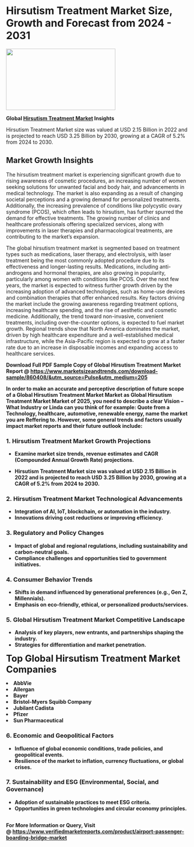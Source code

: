 <H1>Hirsutism Treatment Market Size, Growth and Forecast from 2024 - 2031</H1><img class="aligncenter size-medium wp-image-584254" src="https://thirdeyenews.in/wp-content/uploads/2024/09/Global-Market-Research-300x168.jpeg" alt="" width="300" height="168" /><p><strong>Global&nbsp;<a href="https://www.marketsizeandtrends.com/download-sample/860408/&amp;utm_source=Pulse&amp;utm_medium=205">Hirsutism Treatment Market</a> Insights</strong></p><p>Hirsutism Treatment Market size was valued at USD 2.15 Billion in 2022 and is projected to reach USD 3.25 Billion by 2030, growing at a CAGR of 5.2% from 2024 to 2030.</p><p><h2>Market Growth Insights</h2> <p>The hirsutism treatment market is experiencing significant growth due to rising awareness of cosmetic procedures, an increasing number of women seeking solutions for unwanted facial and body hair, and advancements in medical technology. The market is also expanding as a result of changing societal perceptions and a growing demand for personalized treatments. Additionally, the increasing prevalence of conditions like polycystic ovary syndrome (PCOS), which often leads to hirsutism, has further spurred the demand for effective treatments. The growing number of clinics and healthcare professionals offering specialized services, along with improvements in laser therapies and pharmacological treatments, are contributing to the market’s expansion.</p> <p><strong></strong></p> <p>The global hirsutism treatment market is segmented based on treatment types such as medications, laser therapy, and electrolysis, with laser treatment being the most commonly adopted procedure due to its effectiveness and longer-lasting results. Medications, including anti-androgens and hormonal therapies, are also growing in popularity, particularly among women with conditions like PCOS. Over the next few years, the market is expected to witness further growth driven by the increasing adoption of advanced technologies, such as home-use devices and combination therapies that offer enhanced results. Key factors driving the market include the growing awareness regarding treatment options, increasing healthcare spending, and the rise of aesthetic and cosmetic medicine. Additionally, the trend toward non-invasive, convenient treatments, including over-the-counter options, is expected to fuel market growth. Regional trends show that North America dominates the market, driven by high healthcare expenditure and a well-established medical infrastructure, while the Asia-Pacific region is expected to grow at a faster rate due to an increase in disposable incomes and expanding access to healthcare services.</p> <p><strong></p><p><span class=""><strong>Download Full PDF Sample Copy of Global Hirsutism Treatment Market Report</strong> @ <a href="https://www.marketsizeandtrends.com/download-sample/860408/&amp;utm_source=Pulse&amp;utm_medium=205" target="_blank">https://www.marketsizeandtrends.com/download-sample/860408/&amp;utm_source=Pulse&amp;utm_medium=205</a></span></p><p>In order to make an accurate and perceptive description of future scope of a Global&nbsp;Hirsutism Treatment Market Market as Global&nbsp;Hirsutism Treatment Market Market of 2025, you need to describe a clear Vision &ndash; What Industry or Linda can you think of for example: Quote from a Technology, healthcare, automotive, renewable energy, name the market you are Reffering to. However, some general trends and factors usually impact market reports and their future outlook include:</p><h3>1.&nbsp;<strong>Hirsutism Treatment Market Growth Projections</strong></h3><ul><li>Examine market size trends, revenue estimates and CAGR (Compounded Annual Growth Rate) projections.</li><li><p>Hirsutism Treatment Market size was valued at USD 2.15 Billion in 2022 and is projected to reach USD 3.25 Billion by 2030, growing at a CAGR of 5.2% from 2024 to 2030.</p></li></ul><h3>2.&nbsp;<strong>Hirsutism Treatment Market Technological Advancements</strong></h3><ul><li>Integration of AI, IoT, blockchain, or automation in the industry.</li><li>Innovations driving cost reductions or improving efficiency.</li></ul><h3>3.&nbsp;<strong>Regulatory and Policy Changes</strong></h3><ul><li>Impact of global and regional regulations, including sustainability and carbon-neutral goals.</li><li>Compliance challenges and opportunities tied to government initiatives.</li></ul><h3>4.&nbsp;<strong>Consumer Behavior Trends</strong></h3><ul><li>Shifts in demand influenced by generational preferences (e.g., Gen Z, Millennials).</li><li>Emphasis on eco-friendly, ethical, or personalized products/services.</li></ul><h3>5.&nbsp;<strong>Global Hirsutism Treatment Market Competitive Landscape</strong></h3><ul><li>Analysis of key players, new entrants, and partnerships shaping the industry.</li><li>Strategies for differentiation and market penetration.</li></ul><p data-pm-slice="1 1 []"><span style="color: inherit; font-family: inherit; font-size: 25px;">Top Global Hirsutism Treatment Market Companies</span></p><div class="" data-test-id=""><p><li>AbbVie</li><li> Allergan</li><li> Bayer</li><li> Bristol-Myers Squibb Company</li><li> Jubilant Cadista</li><li> Pfizer</li><li> Sun Pharmaceutical</li></p></div><h3>6.&nbsp;<strong>Economic and Geopolitical Factors</strong></h3><ul><li>Influence of global economic conditions, trade policies, and geopolitical events.</li><li>Resilience of the market to inflation, currency fluctuations, or global crises.</li></ul><h3>7.&nbsp;<strong>Sustainability and ESG (Environmental, Social, and Governance)</strong></h3><ul><li>Adoption of sustainable practices to meet ESG criteria.</li><li>Opportunities in green technologies and circular economy principles.</li></ul><h2><strong style="font-size: 14px;">For More Information or Query, Visit @&nbsp;</strong><a style="background-color: #ffffff; font-size: 14px;" href="https://www.marketsizeandtrends.com/report/hirsutism-treatment-market/" target="_blank">https://www.verifiedmarketreports.com/product/airport-passenger-boarding-bridge-market</a></h2>
